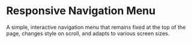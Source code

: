 # Responsive Navigation Menu

A simple, interactive navigation menu that remains fixed at the top of the page, changes style on scroll, and adapts to various screen sizes.
